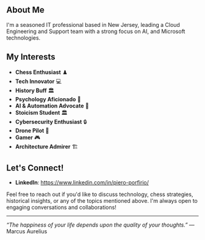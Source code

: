 ## About Me

I'm a seasoned IT professional based in New Jersey, leading a Cloud Engineering and Support team with a strong focus on AI, and Microsoft technologies. 

## My Interests

- **Chess Enthusiast** ♟️
- **Tech Innovator** 💻
- **History Buff** 🏛️
- **Psychology Aficionado** 🧠
- **AI & Automation Advocate** 🤖
- **Stoicism Student** 🏛️
- **Cybersecurity Enthusiast** 🔒
- **Drone Pilot** 🚁
- **Gamer** 🎮
- **Architecture Admirer** 🏗️

## Let's Connect!

- **LinkedIn**: https://www.linkedin.com/in/piero-porfirio/

Feel free to reach out if you'd like to discuss technology, chess strategies, historical insights, or any of the topics mentioned above. I'm always open to engaging conversations and collaborations!

---

*“The happiness of your life depends upon the quality of your thoughts.”* — Marcus Aurelius

<!---
Piero-Porfirio/Piero-Porfirio is a ✨ special ✨ repository because its `README.md` (this file) appears on your GitHub profile.
You can click the Preview link to take a look at your changes.
--->
